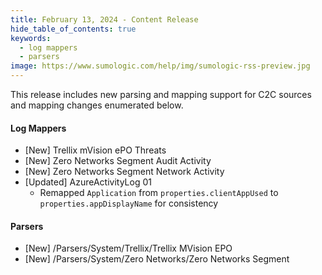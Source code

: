 ```yaml
---
title: February 13, 2024 - Content Release
hide_table_of_contents: true
keywords:
  - log mappers
  - parsers
image: https://www.sumologic.com/help/img/sumologic-rss-preview.jpg
---
```


This release includes new parsing and mapping support for C2C sources and mapping changes enumerated below.

#### Log Mappers

* [New] Trellix mVision ePO Threats
* [New] Zero Networks Segment Audit Activity
* [New] Zero Networks Segment Network Activity
* [Updated] AzureActivityLog 01
  * Remapped `Application` from `properties.clientAppUsed` to `properties.appDisplayName` for consistency

#### Parsers

* [New] /Parsers/System/Trellix/Trellix MVision EPO
* [New] /Parsers/System/Zero Networks/Zero Networks Segment
